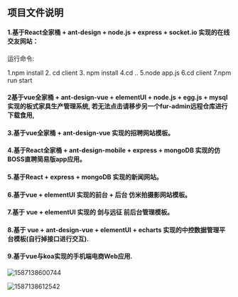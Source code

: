 ## 项目文件说明

#### 1.基于React全家桶 + ant-design + node.js + express + socket.io 实现的在线交友网站：

运行命令:

1.npm install         2. cd client      3. npm install    4.cd ..   5.node app.js        6.cd client        7.npm run start



#### 2基于vue全家桶 + ant-design-vue + elementUI + node.js + egg.js  + mysql 实现的板式家具生产管理系统, 若无法点击请移步另一个fur-admin远程仓库进行下载食用,



#### 3.基于vue全家桶 + ant-design-vue 实现的招聘网站模板。



#### 4.基于React全家桶 + ant-design-mobile  + express + mongoDB 实现的仿BOSS直聘简易版app应用。



#### 5.基于React + express + mongoDB 实现的新闻网站。



#### 6.基于vue + elementUI 实现的前台 + 后台 仿米拍摄影网站模板。



#### 7.基于 vue  + elementUI 实现的 剑与远征 前后台管理模板。



#### 8.基于 vue + ant-design-vue + elementUI + echarts 实现的中控数据管理平台模板(自行掉接口进行交互).



#### 9.基于vue与koa实现的手机端电商Web应用.

![1587138600744](C:\Users\Administrator\AppData\Roaming\Typora\typora-user-images\1587138600744.png)

![1587138612542](C:\Users\Administrator\AppData\Roaming\Typora\typora-user-images\1587138612542.png)

